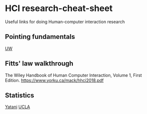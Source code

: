 # HCI research-cheat-sheet
Useful links for doing Human-computer interaction research

## Pointing fundamentals
[UW ](https://faculty.washington.edu/ajko/books/user-interface-software-and-technology/pointing)

## Fitts' law walkthrough
The Wiley Handbook of Human Computer Interaction, Volume 1, First Edition.
https://www.yorku.ca/mack/hhci2018.pdf

## Statistics

[Yatani](https://yatani.jp/teaching/doku.php?id=hcistats:start)
[UCLA](https://stats.oarc.ucla.edu/other/mult-pkg/whatstat/)



